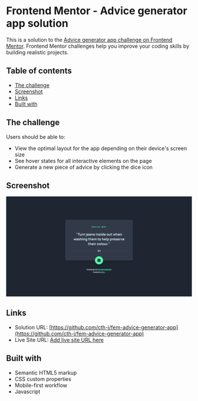 # Frontend Mentor - Advice generator app solution

This is a solution to the [Advice generator app challenge on Frontend Mentor](https://www.frontendmentor.io/challenges/advice-generator-app-QdUG-13db). Frontend Mentor challenges help you improve your coding skills by building realistic projects.

## Table of contents

- [The challenge](#the-challenge)
- [Screenshot](#screenshot)
- [Links](#links)
- [Built with](#built-with)

## The challenge

Users should be able to:

- View the optimal layout for the app depending on their device's screen size
- See hover states for all interactive elements on the page
- Generate a new piece of advice by clicking the dice icon

## Screenshot

![](./images/screenshot.png/)

## Links

- Solution URL: [https://github.com/cth-j/fem-advice-generator-app](https://github.com/cth-j/fem-advice-generator-app)
- Live Site URL: [Add live site URL here](https://your-live-site-url.com)

## Built with

- Semantic HTML5 markup
- CSS custom properties
- Mobile-first workflow
- Javascript